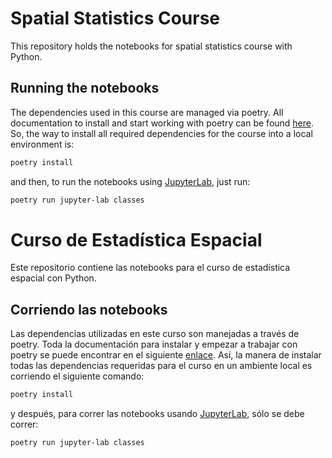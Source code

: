 # Spatial Statistics Course

This repository holds the notebooks for spatial statistics course with Python.

## Running the notebooks

The dependencies used in this course are managed via poetry. All documentation to install and start working with poetry can be found [here](https://python-poetry.org). So, the way to install all required dependencies for the course into a local environment is:

```bash
poetry install
```

and then, to run the notebooks using [JupyterLab](https://docs.jupyter.org/en/latest/), just run:

```bash
poetry run jupyter-lab classes
```

# Curso de Estadística Espacial

Este repositorio contiene las notebooks para el curso de estadística espacial con Python.

## Corriendo las notebooks

Las dependencias utilizadas en este curso son manejadas a través de poetry. Toda la documentación para instalar y empezar a trabajar con poetry se puede encontrar en el siguiente [enlace](https://python-poetry.org). Así, la manera de instalar todas las dependencias requeridas para el curso en un ambiente local es corriendo el siguiente comando:

```bash
poetry install
```

y después, para correr las notebooks usando [JupyterLab](https://docs.jupyter.org/en/latest/), sólo se debe correr:

```bash
poetry run jupyter-lab classes
```